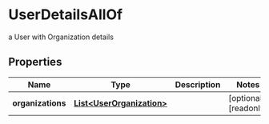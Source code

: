 

# UserDetailsAllOf

a User with Organization details

## Properties

Name | Type | Description | Notes
------------ | ------------- | ------------- | -------------
**organizations** | [**List&lt;UserOrganization&gt;**](UserOrganization.md) |  |  [optional] [readonly]



